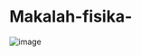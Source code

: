 # Makalah-fisika-
![image](https://github.com/user-attachments/assets/56d0199a-4c3a-476c-b0ec-efffc7d94dc6)
